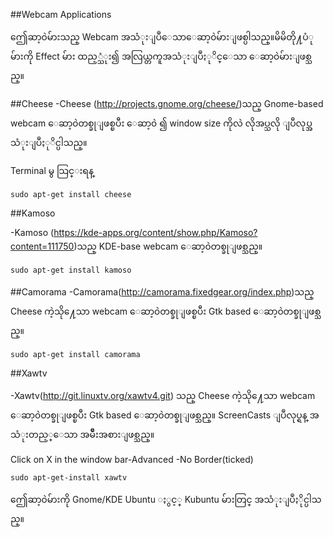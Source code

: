 ##Webcam Applications

ဤေဆာ့၀ဲမ်ားသည္ Webcam အသံုးျပဳေသာေဆာ့၀ဲမ်ားျဖစ္ပါသည္။မိမိတို႔ပံုမ်ားကို Effect မ်ား ထည့္သံုး၍ 
အလြယ္တကူအသံုးျပဳႏုိင္ေသာ ေဆာ့၀ဲမ်ားျဖစ္သည္။

##Cheese
-Cheese (http://projects.gnome.org/cheese/)သည္ Gnome-based webcam
 ေဆာ့၀ဲတစ္ခုျဖစ္ၿပီး ေဆာ့၀ဲ ၍ window size ကိုလဲ လိုအပ္သလို ျပဳလုပ္အသံုးျပဳႏုိင္ပါသည္။

Terminal မွ သြင္းရန္

    sudo apt-get install cheese

##Kamoso
 
-Kamoso (https://kde-apps.org/content/show.php/Kamoso?content=111750)သည္
KDE-base webcam ေဆာ့၀ဲတစ္ခုျဖစ္သည္။

    sudo apt-get install kamoso

##Camorama
-Camorama(http://camorama.fixedgear.org/index.php)သည္ Cheese ကဲ့သို႔ေသာ webcam 
ေဆာ့၀ဲတစ္ခုျဖစ္ၿပီး Gtk based ေဆာ့၀ဲတစ္ခုျဖစ္သည္။

    sudo apt-get install camorama

##Xawtv

-Xawtv(http://git.linuxtv.org/xawtv4.git) သည္ Cheese ကဲ့သို႔ေသာ webcam
ေဆာ့၀ဲတစ္ခုျဖစ္ၿပီး Gtk based ေဆာ့၀ဲတစ္ခုျဖစ္သည္။ ScreenCasts ျပဳလုပ္ရန္ အသံုးတည့္ေသာ 
အမ်ဳိးအစားျဖစ္သည္။

Click on X in the window bar-Advanced -No Border(ticked)

    sudo apt-get-install xawtv

ဤေဆာ့၀ဲမ်ားကို Gnome/KDE Ubuntu ႏွင့္ Kubuntu မ်ားတြင္ အသံုးျပဳႏိုင္ပါသည္။
